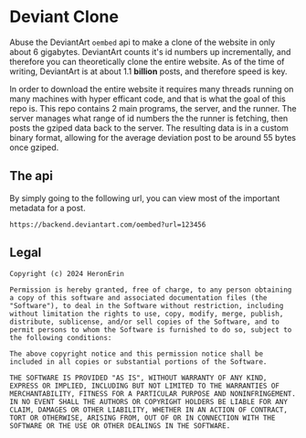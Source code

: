 # Deviant Clone

Abuse the DeviantArt `oembed` api to make a clone of the website in only about 6 gigabytes. DeviantArt counts it's id numbers up incrementally, and therefore you can theoretically clone the entire website. As of the time of writing, DeviantArt is at about 1.1 **billion** posts, and therefore speed is key.

In order to download the entire website it requires many threads running on many machines with hyper efficant code, and that is what the goal of this repo is. This repo contains 2 main programs, the server, and the runner. The server manages what range of id numbers the the runner is fetching, then posts the gziped data back to the server. The resulting data is in a custom binary format, allowing for the average deviation post to be around 55 bytes once gziped. 

## The api
By simply going to the following url, you can view most of the important metadata for a post.

```plaintext
https://backend.deviantart.com/oembed?url=123456
``` 

## Legal
```plaintext
Copyright (c) 2024 HeronErin

Permission is hereby granted, free of charge, to any person obtaining a copy of this software and associated documentation files (the "Software"), to deal in the Software without restriction, including without limitation the rights to use, copy, modify, merge, publish, distribute, sublicense, and/or sell copies of the Software, and to permit persons to whom the Software is furnished to do so, subject to the following conditions:

The above copyright notice and this permission notice shall be included in all copies or substantial portions of the Software.

THE SOFTWARE IS PROVIDED "AS IS", WITHOUT WARRANTY OF ANY KIND, EXPRESS OR IMPLIED, INCLUDING BUT NOT LIMITED TO THE WARRANTIES OF MERCHANTABILITY, FITNESS FOR A PARTICULAR PURPOSE AND NONINFRINGEMENT. IN NO EVENT SHALL THE AUTHORS OR COPYRIGHT HOLDERS BE LIABLE FOR ANY CLAIM, DAMAGES OR OTHER LIABILITY, WHETHER IN AN ACTION OF CONTRACT, TORT OR OTHERWISE, ARISING FROM, OUT OF OR IN CONNECTION WITH THE SOFTWARE OR THE USE OR OTHER DEALINGS IN THE SOFTWARE.
```


